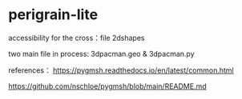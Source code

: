 # perigrain-lite

accessibility for the cross：file 2dshapes

two main file in process: 3dpacman.geo & 3dpacman.py

references：
https://pygmsh.readthedocs.io/en/latest/common.html

https://github.com/nschloe/pygmsh/blob/main/README.md

